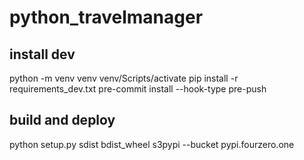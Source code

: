 # python_travelmanager

## install dev
python -m venv venv
venv/Scripts/activate
pip install -r requirements_dev.txt
pre-commit install --hook-type pre-push

## build and deploy
python setup.py sdist bdist_wheel
s3pypi --bucket pypi.fourzero.one
